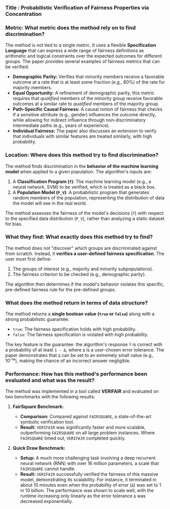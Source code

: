 ### Title : Probabilistic Verification of Fairness Properties via Concentration

### **Metric: What metric does the method rely on to find discrimination?**

The method is not tied to a single metric. It uses a flexible **Specification Language** that can express a wide range of fairness definitions as arithmetic and logical constraints over the expected outcomes for different groups. The paper provides several examples of fairness metrics that can be verified:

*   **Demographic Parity:** Verifies that minority members receive a favorable outcome at a rate that is at least some fraction (e.g., 80%) of the rate for majority members.
*   **Equal Opportunity:** A refinement of demographic parity, this metric requires that *qualified* members of the minority group receive favorable outcomes at a similar rate to *qualified* members of the majority group.
*   **Path-Specific Causal Fairness:** A causal notion of fairness that checks if a sensitive attribute (e.g., gender) influences the outcome directly, while allowing for indirect influence through non-discriminatory intermediate paths (e.g., years of experience).
*   **Individual Fairness:** The paper also discusses an extension to verify that individuals with similar features are treated similarly, with high probability.

### **Location: Where does this method try to find discrimination?**

The method finds discrimination in the **behavior of the machine learning model** when applied to a given population. The algorithm's inputs are:
1.  A **Classification Program (`f`)**: The machine learning model (e.g., a neural network, SVM) to be verified, which is treated as a black box.
2.  A **Population Model (`P_V`)**: A probabilistic program that generates random members of the population, representing the distribution of data the model will see in the real world.

The method assesses the fairness of the model's decisions (`f`) with respect to the specified data distribution (`P_V`), rather than analyzing a static dataset for bias.

### **What they find: What exactly does this method try to find?**

The method does not "discover" which groups are discriminated against from scratch. Instead, it **verifies a user-defined fairness specification**. The user must first define:
1.  The groups of interest (e.g., majority and minority subpopulations).
2.  The fairness criterion to be checked (e.g., demographic parity).

The algorithm then determines if the model's behavior violates this specific, pre-defined fairness rule for the pre-defined groups.

### **What does the method return in terms of data structure?**

The method returns a **single boolean value (`true` or `false`)** along with a strong probabilistic guarantee.

*   `true`: The fairness specification holds with high probability.
*   `false`: The fairness specification is violated with high probability.

The key feature is the guarantee: the algorithm's response `Ŷ` is correct with a probability of at least `1 - Δ`, where `Δ` is a user-chosen error tolerance. The paper demonstrates that `Δ` can be set to an extremely small value (e.g., 10⁻¹⁰), making the chance of an incorrect answer negligible.

### **Performance: How has this method's performance been evaluated and what was the result?**

The method was implemented in a tool called **VERIFAIR** and evaluated on two benchmarks with the following results:

1.  **FairSquare Benchmark:**
    *   **Comparison:** Compared against `FAIRSQUARE`, a state-of-the-art symbolic verification tool.
    *   **Result:** `VERIFAIR` was significantly faster and more scalable, outperforming `FAIRSQUARE` on all large problem instances. Where `FAIRSQUARE` timed out, `VERIFAIR` completed quickly.

2.  **Quick Draw Benchmark:**
    *   **Setup:** A much more challenging task involving a deep recurrent neural network (RNN) with over 16 million parameters, a scale that `FAIRSQUARE` cannot handle.
    *   **Result:** `VERIFAIR` successfully verified the fairness of this massive model, demonstrating its scalability. For instance, it terminated in about 10 minutes even when the probability of error (`Δ`) was set to 1 in 10 billion. The performance was shown to scale well, with the runtime increasing only linearly as the error tolerance `Δ` was decreased exponentially.